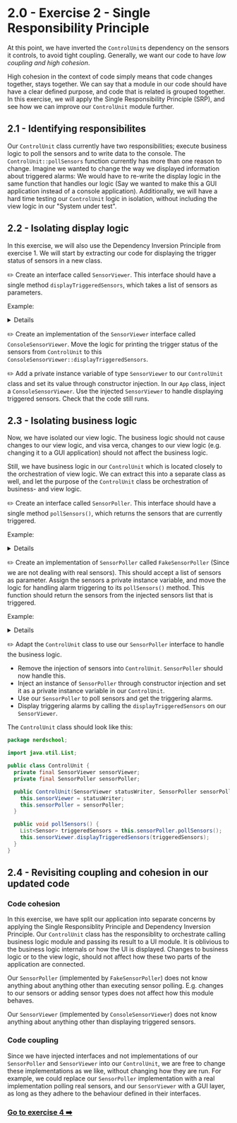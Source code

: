 # 2.0 - Exercise 2 - Single Responsibility Principle

At this point, we have inverted the `ControlUnit`s dependency on the sensors it controls, to avoid tight coupling. Generally, we want our code to have _low coupling and high cohesion_. 

High cohesion in the context of code simply means that code changes together, stays together. We can say that a module in our code should have have a clear defined purpose, and code that is related is grouped together. In this exercise, we will apply the Single Responsibility Principle (SRP), and see how we can improve our `ControlUnit` module further.

## 2.1 - Identifying responsibilites

Our `ControlUnit` class currently have two responsibilities; execute business logic to poll the sensors and to write data to the console. The `ControlUnit::pollSensors` function currently has more than one reason to change. Imagine we wanted to change the way we displayed information about triggered alarms: We would have to re-write the display logic in the same function that handles our logic (Say we wanted to make this a GUI application instead of a console application). Additionally, we will have a hard time testing our `ControlUnit` logic in isolation, without including the view logic in our "System under test".

## 2.2 - Isolating display logic

In this exercise, we will also use the Dependency Inversion Principle from exercise 1. We will start by extracting our code for displaying the trigger status of sensors in a new class.  

:pencil2: Create an interface called `SensorViewer`. This interface should have a single method `displayTriggeredSensors`, which takes a list of sensors as parameters.

Example:
<details>

```java
package nerdschool;

import java.util.List;

public interface SensorViewer {
  void displayTriggeredSensors(List<Sensor> sensors);
}
```

</details>

:pencil2: Create an implementation of the `SensorViewer` interface called `ConsoleSensorViewer`. Move the logic for printing the trigger status of the sensors from `ControlUnit` to this `ConsoleSensorViewer::displayTriggeredSensors`. 

:pencil2: Add a private instance variable of type `SensorViewer` to our `ControlUnit` class and set its value through constructor injection. In our `App` class, inject a `ConsoleSensorViewer`. Use the injected `SensorViewer` to handle displaying triggered sensors. Check that the code still runs.


## 2.3 - Isolating business logic

Now, we have isolated our view logic. The business logic should not cause changes to our view logic, and visa verca, changes to our view logic (e.g. changing it to a GUI application) should not affect the business logic. 

Still, we have business logic in our `ControlUnit` which is located closely to the orchestration of view logic. We can extract this into a separate class as well, and let the purpose of the `ControlUnit` class be orchestration of business- and view logic. 

:pencil2: Create an interface called `SensorPoller`. This interface should have a single method `pollSensors()`, which returns the sensors that are currently triggered. 

Example:
<details>

```java
package nerdschool;

import java.util.List;

public interface SensorPoller {
  List<Sensor> pollSensors();
}
```

</details>

:pencil2: Create an implementation of `SensorPoller` called `FakeSensorPoller` (Since we are not dealing with real sensors). This should accept a list of sensors as parameter. Assign the sensors a private instance variable, and move the logic for handling alarm triggering to its `pollSensors()` method. This function should return the sensors from the injected sensors list that is triggered. 

Example:
<details>

```java
package nerdschool;

import java.util.ArrayList;
import java.util.List;

public class FakeSensorPoller implements SensorPoller {
  private final List<Sensor> sensors;

  public FakeSensorPoller(List<Sensor> sensors) {
    this.sensors = sensors;
  }

  public List<Sensor> pollSensors() {
    List<Sensor> triggeredSensors = new ArrayList<>();

    for (Sensor sensor : sensors) {
      if (sensor.isTriggered()) {
        triggeredSensors.add(sensor);
      }
    }

    return triggeredSensors;
  }
}
```
</details>

:pencil2: Adapt the `ControlUnit` class to use our `SensorPoller` interface to handle the business logic.
- Remove the injection of sensors into `ControlUnit`. `SensorPoller` should now handle this. 
- Inject an instance of `SensorPoller` through constructor injection and set it as a private instance variable in our `ControlUnit`.
- Use our `SensorPoller` to poll sensors and get the triggering alarms.
- Display triggering alarms by calling the `displayTriggeredSensors` on our `SensorViewer`.

The `ControlUnit` class should look like this:

```java
package nerdschool;

import java.util.List;

public class ControlUnit {
  private final SensorViewer sensorViewer;
  private final SensorPoller sensorPoller;

  public ControlUnit(SensorViewer statusWriter, SensorPoller sensorPoller) {
    this.sensorViewer = statusWriter;
    this.sensorPoller = sensorPoller;
  }

  public void pollSensors() {
    List<Sensor> triggeredSensors = this.sensorPoller.pollSensors();
    this.sensorViewer.displayTriggeredSensors(triggeredSensors);
  }
}
```

## 2.4 - Revisiting coupling and cohesion in our updated code

### Code cohesion 

In this exercise, we have split our application into separate concerns by applying the Single Responsiblity Principle and Dependency Inversion Principle.
Our `ControlUnit` class has the responsiblity to orchestrate calling business logic module and passing its result to a UI module. It is oblivious to the business logic internals or how the UI is displayed. Changes to business logic or to the view logic, should not affect how these two parts of the application are connected. 

Our `SensorPoller` (implemented by `FakeSensorPoller`) does not know anything about anything other than executing sensor polling. E.g. changes to our sensors or adding sensor types does not affect how this module behaves.

Our `SensorViewer` (implemented by `ConsoleSensorViewer`) does not know anything about anything other than displaying triggered sensors. 


### Code coupling

Since we have injected interfaces and not implementations of our `SensorPoller` and `SensorViewer` into our `ControlUnit`, we are free to change these implementations as we like, without changing how they are run. For example, we could replace our `SensorPoller` implementation with a real implementation polling real sensors, and our `SensorViewer` with a GUI layer, as long as they adhere to the behaviour defined in their interfaces. 

### [Go to exercise 4 :arrow_right:](../exercise-4/README.md)